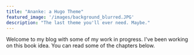 ```yaml
---
title: "Ananke: a Hugo Theme"
featured_image: '/images/background_blurred.JPG'
description: "The last theme you'll ever need. Maybe."
---
```

Welcome to my blog with some of my work in progress. I've been working on this book idea. You can read some of the chapters below.
